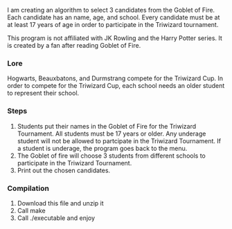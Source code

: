 I am creating an algorithm to select 3 candidates from the Goblet of Fire. Each candidate has an name, age, and school. Every candidate must be at at least 17 years of age in order to participate in the Triwizard tournament.

This program is not affiliated with JK Rowling and the Harry Potter series. It is created by a fan after reading Goblet of Fire.

### Lore
Hogwarts, Beauxbatons, and Durmstrang compete for the Triwizard Cup. In order to compete for the Triwizard Cup, each school needs an older student to represent their school.

### Steps
1. Students put their names in the Goblet of Fire for the Triwizard Tournament. All students must be 17 years or older.
Any underage student will not be allowed to partcipate in the Triwizard Tournament. If a student is underage, the program goes back to the menu.
2. The Goblet of fire will choose 3 students from different schools to participate in the Triwizard Tournament.
3. Print out the chosen candidates.

### Compilation
1. Download this file and unzip it
2. Call make
3. Call ./executable and enjoy
